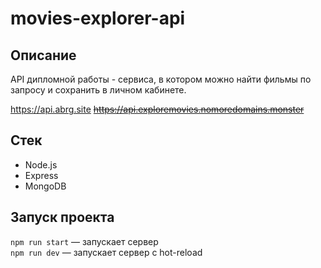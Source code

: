 # movies-explorer-api

## Описание

API дипломной работы - сервиса, в котором можно найти фильмы по запросу и сохранить в личном кабинете.

https://api.abrg.site
~~https://api.exploremovies.nomoredomains.monster~~

## Стек

* Node.js
* Express
* MongoDB

## Запуск проекта

`npm run start` — запускает сервер   
`npm run dev` — запускает сервер с hot-reload
